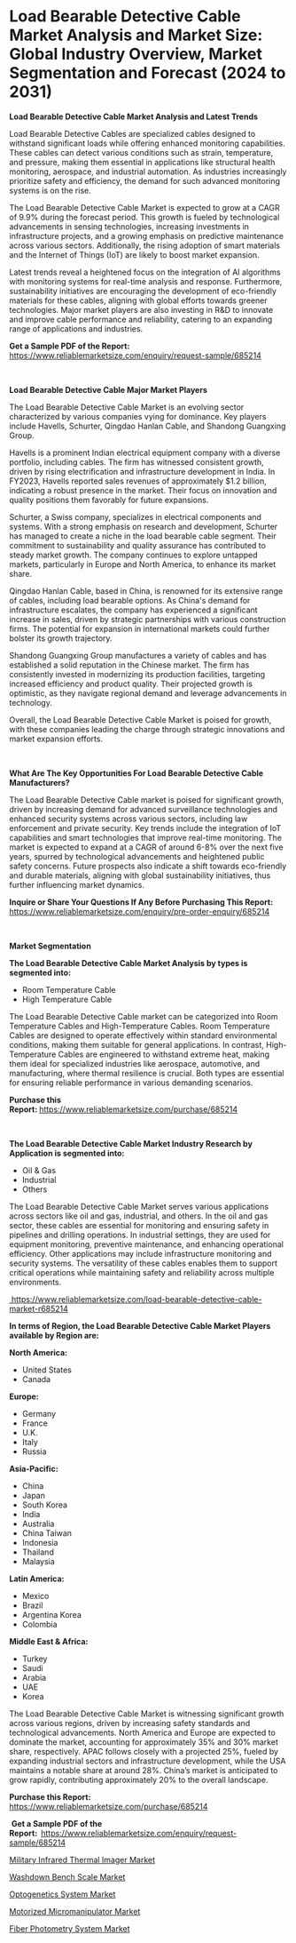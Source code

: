<p><h1>Load Bearable Detective Cable Market Analysis and Market Size: Global Industry Overview, Market Segmentation and Forecast (2024 to 2031)</h1></p><p><strong>Load Bearable Detective Cable Market Analysis and Latest Trends</strong></p>
<p><p>Load Bearable Detective Cables are specialized cables designed to withstand significant loads while offering enhanced monitoring capabilities. These cables can detect various conditions such as strain, temperature, and pressure, making them essential in applications like structural health monitoring, aerospace, and industrial automation. As industries increasingly prioritize safety and efficiency, the demand for such advanced monitoring systems is on the rise.</p><p>The Load Bearable Detective Cable Market is expected to grow at a CAGR of 9.9% during the forecast period. This growth is fueled by technological advancements in sensing technologies, increasing investments in infrastructure projects, and a growing emphasis on predictive maintenance across various sectors. Additionally, the rising adoption of smart materials and the Internet of Things (IoT) are likely to boost market expansion.</p><p>Latest trends reveal a heightened focus on the integration of AI algorithms with monitoring systems for real-time analysis and response. Furthermore, sustainability initiatives are encouraging the development of eco-friendly materials for these cables, aligning with global efforts towards greener technologies. Major market players are also investing in R&D to innovate and improve cable performance and reliability, catering to an expanding range of applications and industries.</p></p>
<p><strong>Get a Sample PDF of the Report:&nbsp;</strong> <a href="https://www.reliablemarketsize.com/enquiry/request-sample/685214?utm_campaign=1591&utm_medium=2&utm_source=Github&utm_content=ia&utm_term=20102024&utm_id=load-bearable-detective-cable">https://www.reliablemarketsize.com/enquiry/request-sample/685214</a></p>
<p>&nbsp;</p>
<p><strong>Load Bearable Detective Cable Major Market Players</strong></p>
<p><p>The Load Bearable Detective Cable Market is an evolving sector characterized by various companies vying for dominance. Key players include Havells, Schurter, Qingdao Hanlan Cable, and Shandong Guangxing Group.</p><p>Havells is a prominent Indian electrical equipment company with a diverse portfolio, including cables. The firm has witnessed consistent growth, driven by rising electrification and infrastructure development in India. In FY2023, Havells reported sales revenues of approximately $1.2 billion, indicating a robust presence in the market. Their focus on innovation and quality positions them favorably for future expansions.</p><p>Schurter, a Swiss company, specializes in electrical components and systems. With a strong emphasis on research and development, Schurter has managed to create a niche in the load bearable cable segment. Their commitment to sustainability and quality assurance has contributed to steady market growth. The company continues to explore untapped markets, particularly in Europe and North America, to enhance its market share.</p><p>Qingdao Hanlan Cable, based in China, is renowned for its extensive range of cables, including load bearable options. As China's demand for infrastructure escalates, the company has experienced a significant increase in sales, driven by strategic partnerships with various construction firms. The potential for expansion in international markets could further bolster its growth trajectory.</p><p>Shandong Guangxing Group manufactures a variety of cables and has established a solid reputation in the Chinese market. The firm has consistently invested in modernizing its production facilities, targeting increased efficiency and product quality. Their projected growth is optimistic, as they navigate regional demand and leverage advancements in technology.</p><p>Overall, the Load Bearable Detective Cable Market is poised for growth, with these companies leading the charge through strategic innovations and market expansion efforts.</p></p>
<p>&nbsp;</p>
<p><strong>What Are The Key Opportunities For Load Bearable Detective Cable Manufacturers?</strong></p>
<p><p>The Load Bearable Detective Cable market is poised for significant growth, driven by increasing demand for advanced surveillance technologies and enhanced security systems across various sectors, including law enforcement and private security. Key trends include the integration of IoT capabilities and smart technologies that improve real-time monitoring. The market is expected to expand at a CAGR of around 6-8% over the next five years, spurred by technological advancements and heightened public safety concerns. Future prospects also indicate a shift towards eco-friendly and durable materials, aligning with global sustainability initiatives, thus further influencing market dynamics.</p></p>
<p><strong>Inquire or Share Your Questions If Any Before Purchasing This Report:</strong> <a href="https://www.reliablemarketsize.com/enquiry/pre-order-enquiry/685214?utm_campaign=1591&utm_medium=2&utm_source=Github&utm_content=ia&utm_term=20102024&utm_id=load-bearable-detective-cable">https://www.reliablemarketsize.com/enquiry/pre-order-enquiry/685214</a></p>
<p>&nbsp;</p>
<p><strong>Market Segmentation</strong></p>
<p><strong>The Load Bearable Detective Cable Market Analysis by types is segmented into:</strong></p>
<p><ul><li>Room Temperature Cable</li><li>High Temperature Cable</li></ul></p>
<p><p>The Load Bearable Detective Cable market can be categorized into Room Temperature Cables and High-Temperature Cables. Room Temperature Cables are designed to operate effectively within standard environmental conditions, making them suitable for general applications. In contrast, High-Temperature Cables are engineered to withstand extreme heat, making them ideal for specialized industries like aerospace, automotive, and manufacturing, where thermal resilience is crucial. Both types are essential for ensuring reliable performance in various demanding scenarios.</p></p>
<p><strong>Purchase this Report:&nbsp;</strong><a href="https://www.reliablemarketsize.com/purchase/685214?utm_campaign=1591&utm_medium=2&utm_source=Github&utm_content=ia&utm_term=20102024&utm_id=load-bearable-detective-cable">https://www.reliablemarketsize.com/purchase/685214</a></p>
<p>&nbsp;</p>
<p><strong>The Load Bearable Detective Cable Market Industry Research by Application is segmented into:</strong></p>
<p><ul><li>Oil & Gas</li><li>Industrial</li><li>Others</li></ul></p>
<p><p>The Load Bearable Detective Cable Market serves various applications across sectors like oil and gas, industrial, and others. In the oil and gas sector, these cables are essential for monitoring and ensuring safety in pipelines and drilling operations. In industrial settings, they are used for equipment monitoring, preventive maintenance, and enhancing operational efficiency. Other applications may include infrastructure monitoring and security systems. The versatility of these cables enables them to support critical operations while maintaining safety and reliability across multiple environments.</p></p>
<p><a href="https://www.reliablemarketsize.com/load-bearable-detective-cable-market-r685214?utm_campaign=1591&utm_medium=2&utm_source=Github&utm_content=ia&utm_term=20102024&utm_id=load-bearable-detective-cable">&nbsp;https://www.reliablemarketsize.com/load-bearable-detective-cable-market-r685214</a></p>
<p><strong>In terms of Region, the Load Bearable Detective Cable Market Players available by Region are:</strong></p>
<p>
    <p> <strong> North America: </strong>
        <ul>
            <li>United States</li>
            <li>Canada</li>
        </ul>
        </p> 
    <p> <strong> Europe: </strong>
        <ul>
            <li>Germany</li>
            <li>France</li>
            <li>U.K.</li>
            <li>Italy</li>
            <li>Russia</li>
        </ul>
        </p> 
    <p> <strong> Asia-Pacific: </strong>
        <ul>
            <li>China</li>
            <li>Japan</li>
            <li>South Korea</li>
            <li>India</li>
            <li>Australia</li>
            <li>China Taiwan</li>
            <li>Indonesia</li>
            <li>Thailand</li>
            <li>Malaysia</li>
        </ul>
        </p> 
    <p> <strong> Latin America: </strong>
        <ul>
            <li>Mexico</li>
            <li>Brazil</li>
            <li>Argentina Korea</li>
            <li>Colombia</li>
        </ul>
        </p> 
    <p> <strong> Middle East & Africa: </strong>
        <ul>
            <li>Turkey</li>
            <li>Saudi</li>
            <li>Arabia</li>
            <li>UAE</li>
            <li>Korea</li>
        </ul>
    </p>
    </p>
<p><p>The Load Bearable Detective Cable Market is witnessing significant growth across various regions, driven by increasing safety standards and technological advancements. North America and Europe are expected to dominate the market, accounting for approximately 35% and 30% market share, respectively. APAC follows closely with a projected 25%, fueled by expanding industrial sectors and infrastructure development, while the USA maintains a notable share at around 28%. China’s market is anticipated to grow rapidly, contributing approximately 20% to the overall landscape.</p></p>
<p><strong>Purchase this Report: </strong><a href="https://www.reliablemarketsize.com/purchase/685214?utm_campaign=1591&utm_medium=2&utm_source=Github&utm_content=ia&utm_term=20102024&utm_id=load-bearable-detective-cable">https://www.reliablemarketsize.com/purchase/685214</a></p>
<p>&nbsp;<strong>Get a Sample PDF of the Report:&nbsp;&nbsp;</strong><a href="https://www.reliablemarketsize.com/enquiry/request-sample/685214?utm_campaign=1591&utm_medium=2&utm_source=Github&utm_content=ia&utm_term=20102024&utm_id=load-bearable-detective-cable">https://www.reliablemarketsize.com/enquiry/request-sample/685214</a></p>
<p><strong></strong></p>
<p><p><a href="https://github.com/AshrafKhan865/Market-Research-Report-List-1/blob/main/military-infrared-thermal-imager-market.md?utm_campaign=1591&utm_medium=2&utm_source=Github&utm_content=ia&utm_term=20102024&utm_id=load-bearable-detective-cable">Military Infrared Thermal Imager Market</a></p><p><a href="https://www.linkedin.com/pulse/washdown-bench-scale-market-industry-landscape-growth-byfoc?utm_campaign=1591&utm_medium=2&utm_source=Github&utm_content=ia&utm_term=20102024&utm_id=load-bearable-detective-cable">Washdown Bench Scale Market</a></p><p><a href="https://www.linkedin.com/pulse/optogenetics-system-market-velocity-68-cagr-trajectory-2024-2031-zvpfc?utm_campaign=1591&utm_medium=2&utm_source=Github&utm_content=ia&utm_term=20102024&utm_id=load-bearable-detective-cable">Optogenetics System Market</a></p><p><a href="https://www.linkedin.com/pulse/motorized-micromanipulator-market-growth-outlook-from-dqxac?utm_campaign=1591&utm_medium=2&utm_source=Github&utm_content=ia&utm_term=20102024&utm_id=load-bearable-detective-cable">Motorized Micromanipulator Market</a></p><p><a href="https://www.linkedin.com/pulse/global-fiber-photometry-system-market-trends-analysis-qkvxc?utm_campaign=1591&utm_medium=2&utm_source=Github&utm_content=ia&utm_term=20102024&utm_id=load-bearable-detective-cable">Fiber Photometry System Market</a></p></p>